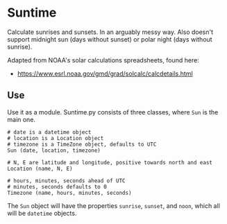 # Suntime
Calculate sunrises and sunsets. In an arguably messy way. Also doesn't support midnight sun (days without sunset) or polar night (days without sunrise).

Adapted from NOAA's solar calculations spreadsheets, found here:
* https://www.esrl.noaa.gov/gmd/grad/solcalc/calcdetails.html

## Use
Use it as a module. Suntime.py consists of three classes, where `Sun` is the main one. 

```python3
# date is a datetime object
# location is a Location object
# timezone is a TimeZone object, defaults to UTC
Sun (date, location, timezone)

# N, E are latitude and longitude, positive towards north and east
Location (name, N, E)

# hours, minutes, seconds ahead of UTC
# minutes, seconds defaults to 0
Timezone (name, hours, minutes, seconds)
```

The `Sun` object will have the properties `sunrise`, `sunset`, and `noon`, which all will be `datetime` objects.
